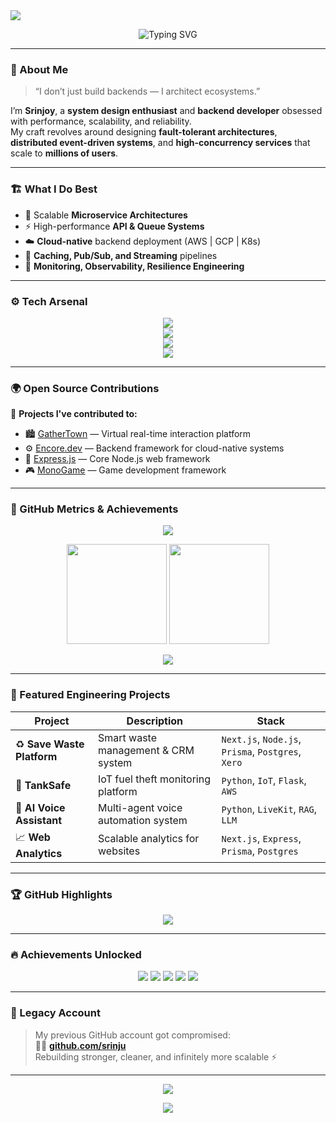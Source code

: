 <!-- HEADER -->
<img src="https://capsule-render.vercel.app/api?type=waving&height=230&color=gradient&text=Srinjoy%20Das%20⚙️&fontAlignY=38&fontSize=50&desc=Backend%20Engineer%20%7C%20System%20Design%20Architect%20%7C%20Scalable%20Systems&descAlignY=55&fontColor=ffffff"/>

<p align="center">
  <img src="https://readme-typing-svg.demolab.com?font=Fira+Code&pause=1000&center=true&vCenter=true&width=700&lines=System+Design+Lover;Passionate+Backend+Engineer;Scalable+Architectures+for+Millions;Distributed+Systems+%7C+Cloud+Infra;Reliability.+Performance.+Elegance." alt="Typing SVG" />
</p>

---

### 🧠 About Me

> “I don’t just build backends — I architect ecosystems.”

I’m **Srinjoy**, a **system design enthusiast** and **backend developer** obsessed with performance, scalability, and reliability.  
My craft revolves around designing **fault-tolerant architectures**, **distributed event-driven systems**, and **high-concurrency services** that scale to **millions of users**.

---

### 🏗️ What I Do Best

- 🧩 Scalable **Microservice Architectures**  
- ⚡ High-performance **API & Queue Systems**  
- ☁️ **Cloud-native** backend deployment (AWS | GCP | K8s)  
- 🧠 **Caching, Pub/Sub, and Streaming** pipelines  
- 🧾 **Monitoring, Observability, Resilience Engineering**

---

### ⚙️ Tech Arsenal

<p align="center">
  <!-- Languages -->
  <img src="https://skillicons.dev/icons?i=cpp,java,js,ts,go,rust,python,bash" />
  <br/>
  <!-- Frameworks -->
  <img src="https://skillicons.dev/icons?i=spring,express,nextjs,react,fastapi,nestjs,gin" />
  <br/>
  <!-- Databases and Cloud -->
  <img src="https://skillicons.dev/icons?i=postgres,mysql,mongodb,redis,dynamodb,aws,gcp,docker,kubernetes" />
  <br/>
  <!-- DevOps & Tools -->
  <img src="https://skillicons.dev/icons?i=git,github,nginx,linux,terraform,grafana,prometheus" />
</p>

---

### 🌍 Open Source Contributions

🧩 **Projects I've contributed to:**
- 🏙️ [GatherTown](https://github.com/gathertown) — Virtual real-time interaction platform  
- ⚙️ [Encore.dev](https://github.com/encoredev) — Backend framework for cloud-native systems  
- 🧭 [Express.js](https://github.com/expressjs/express) — Core Node.js web framework  
- 🎮 [MonoGame](https://github.com/MonoGame/MonoGame) — Game development framework  

---

### 🧬 GitHub Metrics & Achievements

<p align="center">
  <img src="https://github-profile-trophy.vercel.app/?username=srinjoydas&theme=tokyonight&margin-w=10&no-bg=true&no-frame=true" />
</p>

<p align="center">
  <img src="https://github-readme-stats.vercel.app/api?username=srinjoydas&show_icons=true&theme=tokyonight&include_all_commits=true&count_private=true&hide_border=true" height="160px"/>
  <img src="https://github-readme-streak-stats.herokuapp.com/?user=srinjoydas&theme=tokyonight&hide_border=true" height="160px"/>
</p>

<p align="center">
  <img src="https://github-readme-activity-graph.vercel.app/graph?username=srinjoydas&theme=tokyo-night&area=true&hide_border=true"/>
</p>

---

### 🧩 Featured Engineering Projects

| Project | Description | Stack |
|----------|--------------|-------|
| ♻️ **Save Waste Platform** | Smart waste management & CRM system | `Next.js`, `Node.js`, `Prisma`, `Postgres`, `Xero` |
| 🚛 **TankSafe** | IoT fuel theft monitoring platform | `Python`, `IoT`, `Flask`, `AWS` |
| 🤖 **AI Voice Assistant** | Multi-agent voice automation system | `Python`, `LiveKit`, `RAG`, `LLM` |
| 📈 **Web Analytics** | Scalable analytics for websites | `Next.js`, `Express`, `Prisma`, `Postgres` |

---

### 🏆 GitHub Highlights

<p align="center">
  <img src="https://github-contributor-stats.vercel.app/api?username=srinjoydas&limit=5&theme=tokyonight&combine_all_yearly_contributions=true"/>
</p>

---

### 🔥 Achievements Unlocked

<p align="center">
  <img src="https://github-profile-achievements.vercel.app/api/badge/maintainer" />
  <img src="https://github-profile-achievements.vercel.app/api/badge/contributor" />
  <img src="https://github-profile-achievements.vercel.app/api/badge/pull-shark" />
  <img src="https://github-profile-achievements.vercel.app/api/badge/verified" />
  <img src="https://github-profile-achievements.vercel.app/api/badge/developer" />
</p>

---

### 🧩 Legacy Account
> My previous GitHub account got compromised:  
> 🕵️‍♂️ [**github.com/srinju**](https://github.com/srinju)  
> Rebuilding stronger, cleaner, and infinitely more scalable ⚡

---

<p align="center">
  <img src="https://komarev.com/ghpvc/?username=srinjoydas&style=for-the-badge&color=blueviolet">
</p>

<p align="center">
  <img src="https://capsule-render.vercel.app/api?type=waving&height=120&color=gradient&section=footer"/>
</p>
